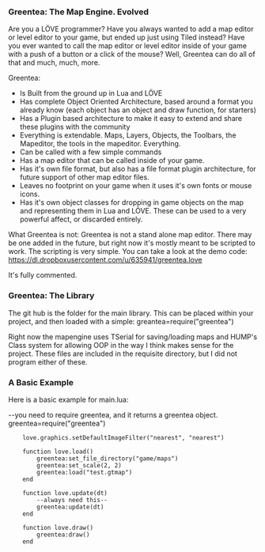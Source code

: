 ### Greentea: The Map Engine. Evolved
Are you a LÖVE programmer? Have you always wanted to add a map editor or level editor to your game, but ended up just using Tiled instead? Have you ever wanted to call the map editor or level editor inside of your game with a push of a button or a click of the mouse? Well, Greentea can do all of that and much, much, more. 

Greentea:
- Is Built from the ground up in Lua and LÖVE
- Has complete Object Oriented Architecture, based around a format you already know (each object has an object and draw function, for starters)
- Has a Plugin based architecture to make it easy to extend and share these plugins with the community
- Everything is extendable. Maps, Layers, Objects, the Toolbars, the Mapeditor, the tools in the mapeditor. Everything.
- Can be called with a few simple commands
- Has a map editor that can be called inside of your game.
- Has it's own file format, but also has a file format plugin architecture, for future support of other map editor files.
- Leaves no footprint on your game when it uses it's own fonts or mouse icons.
- Has it's own object classes for dropping in game objects on the map and representing them in Lua and LÖVE. These can be used to a very powerful affect, or discarded entirely.

What Greentea is not:
Greentea is not a stand alone map editor. There may be one added in the future, but right now it's mostly meant to be scripted to work. The scripting is very simple. You can take a look at the demo code:
<a href="https://dl.dropboxusercontent.com/u/635941/greentea.love">https://dl.dropboxusercontent.com/u/635941/greentea.love</a>

It's fully commented.

### Greentea: The Library
The git hub is the folder for the main library. This can be placed within your project, and then loaded with a simple:
greantea=require("greentea")

Right now the mapengine uses TSerial for saving/loading maps and HUMP's Class system for allowing OOP in the way I think makes sense for the project. These files are included in the requisite directory, but I did not program either of these.

### A Basic Example
Here is a basic example for main.lua:

--you need to require greentea, and it returns a greentea object.
greentea=require("greentea")

		love.graphics.setDefaultImageFilter("nearest", "nearest")
		
		function love.load()
			greentea:set_file_directory("game/maps")
			greentea:set_scale(2, 2)
			greentea:load("test.gtmap")
		end
		
		function love.update(dt)
			--always need this--
			greentea:update(dt)
		end
		
		function love.draw()
			greentea:draw()
		end



